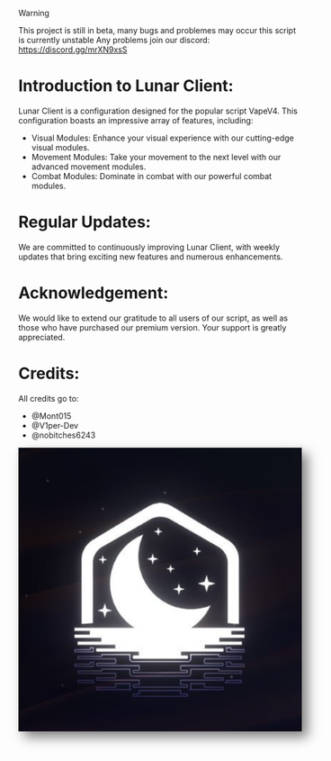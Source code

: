 > [!WARNING]
> This project is still in beta, many bugs and problemes may occur this script is currently unstable
> Any problems join our discord: https://discord.gg/mrXN9xsS

# Introduction to Lunar Client:

Lunar Client is a configuration designed for the popular script VapeV4. This configuration boasts an impressive array of features, including:

- Visual Modules: Enhance your visual experience with our cutting-edge visual modules.
- Movement Modules: Take your movement to the next level with our advanced movement modules.
- Combat Modules: Dominate in combat with our powerful combat modules.

# Regular Updates:

We are committed to continuously improving Lunar Client, with weekly updates that bring exciting new features and numerous enhancements.

# Acknowledgement:

We would like to extend our gratitude to all users of our script, as well as those who have purchased our premium version. Your support is greatly appreciated.

# Credits:

All credits go to:

- @Mont015
- @V1per-Dev
- @nobitches6243

<img src="LunarClient.png" alt="Preview" width="800" style="box-shadow: 10px 10px 20px rgba(0, 0, 0, 0.5), -10px -10px 20px rgba(255, 255, 255, 0.3);" />


